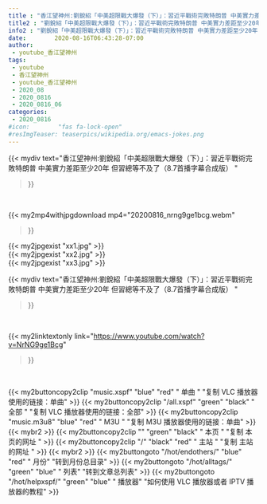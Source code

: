 ```yaml
---
title : "香江望神州:劉銳紹「中美超限戰大爆發（下）」：習近平戰術完敗特朗普 中美實力差距至少20年 但習總等不及了（8.7首播字幕合成版） "
title2 : "劉銳紹「中美超限戰大爆發（下）」：習近平戰術完敗特朗普 中美實力差距至少20年 但習總等不及了（8.7首播字幕合成版） "
info2 : "劉銳紹「中美超限戰大爆發（下）」：習近平戰術完敗特朗普 中美實力差距至少20年 但習總等不及了（8.7首播字幕合成版） "
date:        2020-08-16T06:43:28-07:00
author:
 - youtube_香江望神州
tags:
 - youtube
 - 香江望神州
 - youtube_香江望神州
 - 2020_08
 - 2020_0816
 - 2020_0816_06
categories:
 - 2020_0816
#icon:        "fas fa-lock-open"
#resImgTeaser: teaserpics/wikipedia.org/emacs-jokes.png
---
```


{{< mydiv text="香江望神州:劉銳紹「中美超限戰大爆發（下）」：習近平戰術完敗特朗普 中美實力差距至少20年 但習總等不及了（8.7首播字幕合成版） "
>}}
<br>


{{< my2mp4withjpgdownload mp4="20200816_nrng9ge1bcg.webm"
>}}

{{< my2jpgexist "xx1.jpg" >}}<br>
{{< my2jpgexist "xx2.jpg" >}}<br>
{{< my2jpgexist "xx3.jpg" >}}<br>



{{< mydiv text="香江望神州:劉銳紹「中美超限戰大爆發（下）」：習近平戰術完敗特朗普 中美實力差距至少20年 但習總等不及了（8.7首播字幕合成版） "
>}}
<br>

{{< my2linktextonly link="https://www.youtube.com/watch?v=NrNG9ge1Bcg"
>}}


<br>

{{< my2buttoncopy2clip "music.xspf"        "blue"   "red"    " 单曲 "  "复制 VLC 播放器使用的链接：单曲" >}} {{< my2buttoncopy2clip "/all.xspf"         "green"  "black"  " 全部 "  "复制 VLC 播放器使用的链接：全部" >}} {{< my2buttoncopy2clip "music.m3u8"        "blue"   "red"    " M3U  "    "复制 M3U 播放器使用的链接：单曲" >}} {{< mybr2 >}} {{< my2buttoncopy2clip ""                  "green"  "black"  " 本页 "    "复制 本页的网址 " >}} {{< my2buttoncopy2clip "/"                 "black"  "red"    " 主站 "    "复制 主站的网址 " >}} {{< mybr2 >}} {{< my2buttongoto      "/hot/endothers/"   "blue"   "red"    " 月份"   "转到月份总目录" >}} {{< my2buttongoto      "/hot/alltags/"     "green"  "blue"   " 列表"   "转到文章总列表" >}} {{< my2buttongoto      "/hot/helpxspf/"    "green"  "blue"   " 播放器" "如何使用 VLC 播放器或者 IPTV 播放器的教程" >}} 
